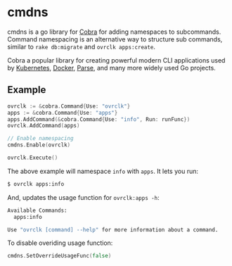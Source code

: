 # cmdns

cmdns is a go library for [Cobra](https://github.com/spf13/cobra) for adding namespaces to subcommands. Command namespacing is an alternative way to structure sub commands, similar to `rake db:migrate` and `ovrclk apps:create`.

Cobra a popular library for creating powerful modern CLI applications used by [Kubernetes](http://kubernetes.io/), [Docker](https://github.com/docker/distribution), [Parse](https://github.com/ParsePlatform/parse-cli), and many more widely used Go projects.

## Example

```go
ovrclk := &cobra.Command{Use: "ovrclk"}
apps := &cobra.Command{Use: "apps"}
apps.AddCommand(&cobra.Command{Use: "info", Run: runFunc})
ovrclk.AddCommand(apps)

// Enable namespacing
cmdns.Enable(ovrclk)

ovrclk.Execute()
```

The above example will namespace `info` with `apps`. It lets you run:

```sh
$ ovrclk apps:info
```

And, updates the usage function for `ovrclk:apps -h`:

```sh
Available Commands:
  apps:info

Use "ovrclk [command] --help" for more information about a command.
```

To disable overiding usage function:

```go
cmdns.SetOverrideUsageFunc(false)
```
